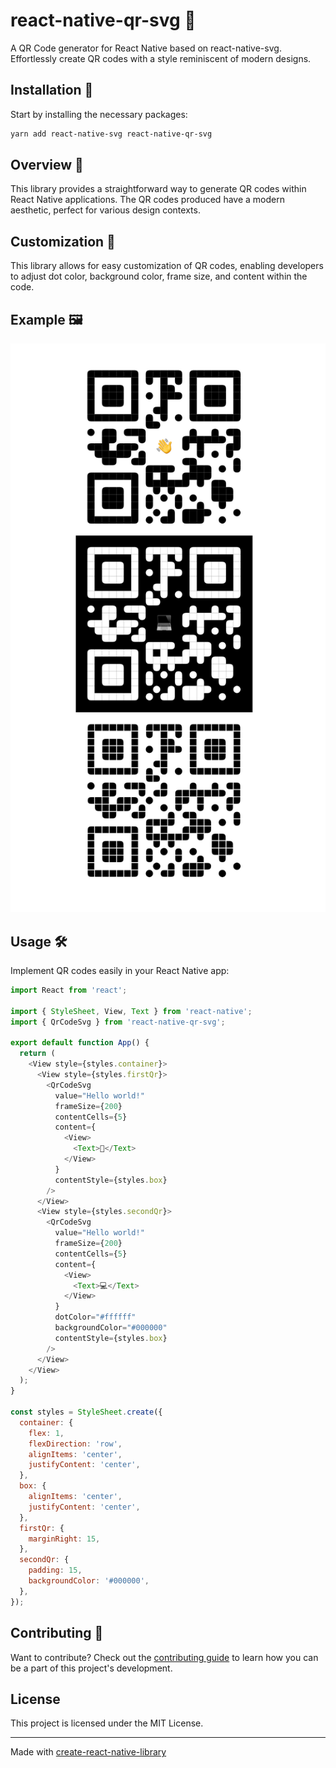 # react-native-qr-svg 📱

A QR Code generator for React Native based on react-native-svg. Effortlessly create QR codes with a style reminiscent of modern designs.

## Installation 🚀
Start by installing the necessary packages:
```sh
yarn add react-native-svg react-native-qr-svg
```

## Overview 🌟

This library provides a straightforward way to generate QR codes within React Native applications. The QR codes produced have a modern aesthetic, perfect for various design contexts.

## Customization 🎨

This library allows for easy customization of QR codes, enabling developers to adjust dot color, background color, frame size, and content within the code.

## Example 🖼️

<img src="screenshot/1.png" width="1027" alt='example'>

## Usage 🛠️

Implement QR codes easily in your React Native app:

```js
import React from 'react';

import { StyleSheet, View, Text } from 'react-native';
import { QrCodeSvg } from 'react-native-qr-svg';

export default function App() {
  return (
    <View style={styles.container}>
      <View style={styles.firstQr}>
        <QrCodeSvg
          value="Hello world!"
          frameSize={200}
          contentCells={5}
          content={
            <View>
              <Text>👋</Text>
            </View>
          }
          contentStyle={styles.box}
        />
      </View>
      <View style={styles.secondQr}>
        <QrCodeSvg
          value="Hello world!"
          frameSize={200}
          contentCells={5}
          content={
            <View>
              <Text>💻</Text>
            </View>
          }
          dotColor="#ffffff"
          backgroundColor="#000000"
          contentStyle={styles.box}
        />
      </View>
    </View>
  );
}

const styles = StyleSheet.create({
  container: {
    flex: 1,
    flexDirection: 'row',
    alignItems: 'center',
    justifyContent: 'center',
  },
  box: {
    alignItems: 'center',
    justifyContent: 'center',
  },
  firstQr: {
    marginRight: 15,
  },
  secondQr: {
    padding: 15,
    backgroundColor: '#000000',
  },
});
```

## Contributing 🤝

Want to contribute? Check out the [contributing guide](CONTRIBUTING.md) to learn how you can be a part of this project's development.

## License

This project is licensed under the MIT License.

---

Made with [create-react-native-library](https://github.com/callstack/react-native-builder-bob)
